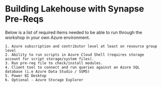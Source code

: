 # Building Lakehouse with Synapse Pre-Reqs
Below is a list of required items needed to be able to run through the workshop in your own Azure environment.  
		
	1. Azure subscription and contributor level at least on resource group level 
	2. Ability to run scripts in Azure Cloud Shell (requires storage account for script storage/system files). 
	3. Run pre-req file to check/install modules.  
	4. Client tool to connect and run queries against an Azure SQL database (i.e Azure Data Studio / SSMS)
 	5. Power BI Desktop 
	6. Optional - Azure Storage Explorer 
  
